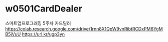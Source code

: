 # w0501CardDealer
스마트앱프로그래밍 5주차 카드딜러
https://colab.research.google.com/drive/1rnn8X1QpW9vnRibtRCDxPM6YgMB5jVuU
https://url.kr/ugp3yn
